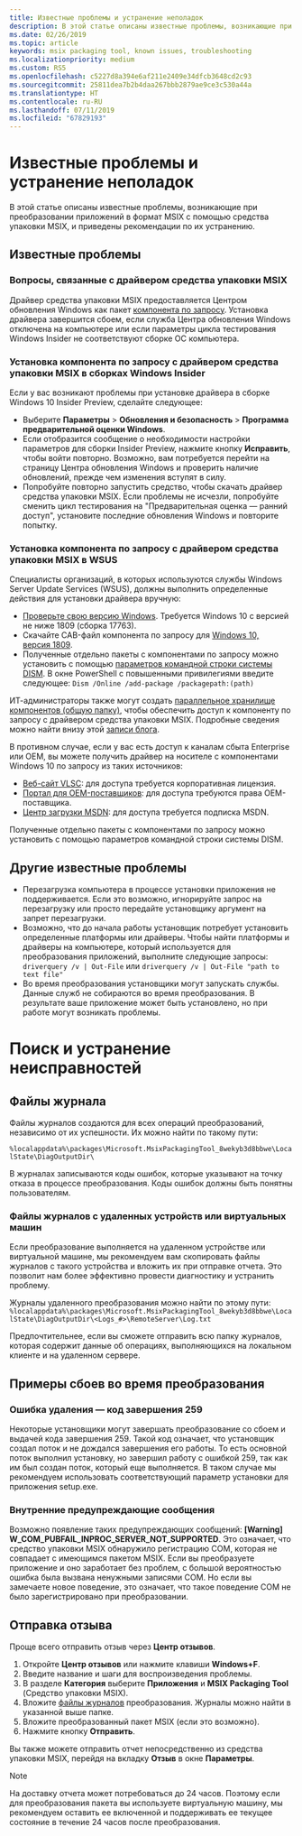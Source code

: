 ```yaml
---
title: Известные проблемы и устранение неполадок
description: В этой статье описаны известные проблемы, возникающие при работе со средством упаковки MSIX, и приведены советы по их устранению.
ms.date: 02/26/2019
ms.topic: article
keywords: msix packaging tool, known issues, troubleshooting
ms.localizationpriority: medium
ms.custom: RS5
ms.openlocfilehash: c5227d8a394e6af211e2409e34dfcb3648cd2c93
ms.sourcegitcommit: 25811dea7b2b4daa267bbb2879ae9ce3c530a44a
ms.translationtype: HT
ms.contentlocale: ru-RU
ms.lasthandoff: 07/11/2019
ms.locfileid: "67829193"
---
```

# <a name="known-issues-and-troubleshooting"></a>Известные проблемы и устранение неполадок

В этой статье описаны известные проблемы, возникающие при преобразовании приложений в формат MSIX с помощью средства упаковки MSIX, и приведены рекомендации по их устранению.

## <a name="known-issues"></a>Известные проблемы

### <a name="msix-packaging-tool-driver-considerations"></a>Вопросы, связанные с драйвером средства упаковки MSIX

Драйвер средства упаковки MSIX предоставляется Центром обновления Windows как пакет [компонента по запросу](https://docs.microsoft.com/windows-hardware/manufacture/desktop/features-on-demand-v2--capabilities). Установка драйвера завершится сбоем, если служба Центра обновления Windows отключена на компьютере или если параметры цикла тестирования Windows Insider не соответствуют сборке ОС компьютера.

### <a name="installing-msix-packaging-tool-driver-fod-on-windows-insider-builds"></a>Установка компонента по запросу с драйвером средства упаковки MSIX в сборках Windows Insider

Если у вас возникают проблемы при установке драйвера в сборке Windows 10 Insider Preview, сделайте следующее:

- Выберите **Параметры** > **Обновления и безопасность** > **Программа предварительной оценки Windows**.
- Если отобразится сообщение о необходимости настройки параметров для сборки Insider Preview, нажмите кнопку **Исправить**, чтобы войти повторно. Возможно, вам потребуется перейти на страницу Центра обновления Windows и проверить наличие обновлений, прежде чем изменения вступят в силу.
- Попробуйте повторно запустить средство, чтобы скачать драйвер средства упаковки MSIX. Если проблемы не исчезли, попробуйте сменить цикл тестирования на "Предварительная оценка — ранний доступ", установите последние обновления Windows и повторите попытку.

### <a name="installing-msix-packaging-tool-driver-fod-in-wsus"></a>Установка компонента по запросу с драйвером средства упаковки MSIX в WSUS

Специалисты организаций, в которых используются службы Windows Server Update Services (WSUS), должны выполнить определенные действия для установки драйвера вручную:

- [Проверьте свою версию Windows](https://support.microsoft.com/help/13443/windows-which-operating-system). Требуется Windows 10 с версией не ниже 1809 (сборка 17763).
- Скачайте CAB-файл компонента по запросу для [Windows 10, версия 1809](https://download.microsoft.com/download/8/4/3/8436215A-42DB-4FD2-966D-60D436D6EEFC/Msix-PackagingTool-Driver-Package~31bf3856ad364e35~amd64~~.cab).
- Полученные отдельно пакеты с компонентами по запросу можно установить с помощью [параметров командной строки системы DISM](https://docs.microsoft.com/windows-hardware/manufacture/desktop/dism-operating-system-package-servicing-command-line-options). В окне PowerShell с повышенными привилегиями введите следующее: ```Dism /Online /add-package /packagepath:(path)```

ИТ-администраторы также могут создать [параллельное хранилище компонентов (общую папку)](https://docs.microsoft.com/windows-server/administration/server-manager/configure-features-on-demand-in-windows-server), чтобы обеспечить доступ к компоненту по запросу с драйвером средства упаковки MSIX. Подробные сведения можно найти внизу этой [записи блога](https://techcommunity.microsoft.com/t5/Windows-IT-Pro-Blog/Language-pack-acquisition-and-retention-for-enterprise-devices/ba-p/275404).

В противном случае, если у вас есть доступ к каналам сбыта Enterprise или OEM, вы можете получить драйвер на носителе с компонентами Windows 10 по запросу из таких источников:

- [Веб-сайт VLSC](https://www.microsoft.com/Licensing/servicecenter/default.aspx): для доступа требуется корпоративная лицензия.
- [Портал для OEM-поставщиков](https://www.microsoftoem.com): для доступа требуются права OEM-поставщика.
- [Центр загрузки MSDN](https://my.visualstudio.com/Downloads/Featured): для доступа требуется подписка MSDN.

Полученные отдельно пакеты с компонентами по запросу можно установить с помощью параметров командной строки системы DISM.

## <a name="other-known-issues"></a>Другие известные проблемы

- Перезагрузка компьютера в процессе установки приложения не поддерживается. Если это возможно, игнорируйте запрос на перезагрузку или просто передайте установщику аргумент на запрет перезагрузки.
- Возможно, что до начала работы установщик потребует установить определенные платформы или драйверы. Чтобы найти платформы и драйверы на компьютере, который используется для преобразования приложений, выполните следующие запросы: ```driverquery /v | Out-File``` или ```driverquery /v | Out-File "path to text file"```
- Во время преобразования установщики могут запускать службы. Данные служб не собираются во время преобразования. В результате ваше приложение может быть установлено, но при работе могут возникать проблемы.

# <a name="troubleshooting"></a>Поиск и устранение неисправностей

## <a name="log-files"></a>Файлы журнала

Файлы журналов создаются для всех операций преобразований, независимо от их успешности. Их можно найти по такому пути: 

`%localappdata%\packages\Microsoft.MsixPackagingTool_8wekyb3d8bbwe\LocalState\DiagOutputDir\`

В журналах записываются коды ошибок, которые указывают на точку отказа в процессе преобразования. Коды ошибок должны быть понятны пользователям.

### <a name="log-files-from-remote-devices-or-vms"></a>Файлы журналов с удаленных устройств или виртуальных машин

Если преобразование выполняется на удаленном устройстве или виртуальной машине, мы рекомендуем вам скопировать файлы журналов с такого устройства и вложить их при отправке отчета. Это позволит нам более эффективно провести диагностику и устранить проблему. 

Журналы удаленного преобразования можно найти по этому пути: `%localappdata%\packages\Microsoft.MsixPackagingTool_8wekyb3d8bbwe\LocalState\DiagOutputDir\<Logs_#>\RemoteServer\Log.txt`

Предпочтительнее, если вы сможете отправить всю папку журналов, которая содержит данные об операциях, выполняющихся на локальном клиенте и на удаленном сервере.

## <a name="examples-of-failures-during-conversions"></a>Примеры сбоев во время преобразования

### <a name="uninstallation-error---exit-code-259"></a>Ошибка удаления — код завершения 259

Некоторые установщики могут завершать преобразование со сбоем и выдачей кода завершения 259. Такой код означает, что установщик создал поток и не дождался завершения его работы. То есть основной поток выполнил установку, но завершил работу с ошибкой 259, так как им был создан поток, который еще выполняется. В таком случае мы рекомендуем использовать соответствующий параметр установки для приложения setup.exe.

### <a name="internal-warning-messages"></a>Внутренние предупреждающие сообщения

Возможно появление таких предупреждающих сообщений: **[Warning] W_COM_PUBFAIL_INPROC_SERVER_NOT_SUPPORTED**.
Это означает, что средство упаковки MSIX обнаружило регистрацию COM, которая не совпадает с имеющимся пакетом MSIX. Если вы преобразуете приложение и оно заработает без проблем, с большой вероятностью ошибка была вызвана ненужными записями COM. Но если вы замечаете новое поведение, это означает, что такое поведение COM не было зарегистрировано при преобразовании.

## <a name="sending-feedback"></a>Отправка отзыва

Проще всего отправить отзыв через **Центр отзывов**.
1. Откройте **Центр отзывов** или нажмите клавиши **Windows+F**.
2. Введите название и шаги для воспроизведения проблемы.
3. В разделе **Категория** выберите **Приложения** и **MSIX Packaging Tool** (Средство упаковки MSIX).
4. Вложите [файлы журналов](#log-files) преобразования. Журналы можно найти в указанной выше папке.
5. Вложите преобразованный пакет MSIX (если это возможно).
6. Нажмите кнопку **Отправить**.

Вы также можете отправить отчет непосредственно из средства упаковки MSIX, перейдя на вкладку **Отзыв** в окне **Параметры**. 

> [!NOTE]
> На доставку отчета может потребоваться до 24 часов. Поэтому если для преобразования пакета вы используете виртуальную машину, мы рекомендуем оставить ее включенной и поддерживать ее текущее состояние в течение 24 часов после преобразования. 
